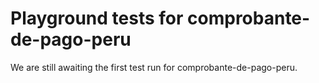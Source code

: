 # Playground tests for comprobante-de-pago-peru
We are still awaiting the first test run for comprobante-de-pago-peru.
